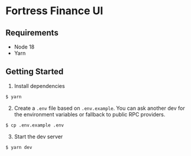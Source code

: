 # Fortress Finance UI

## Requirements

- Node 18
- Yarn

## Getting Started

1. Install dependencies

```sh
$ yarn
```

2. Create a `.env` file based on `.env.example`. You can ask another dev for the
   environment variables or fallback to public RPC providers.

```sh
$ cp .env.example .env
```

3. Start the dev server

```sh
$ yarn dev
```
